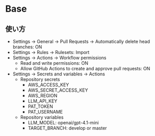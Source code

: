 # Base

## 使い方
- Settings -> General -> Pull Requests -> Automatically delete head branches: ON
- Settings -> Rules -> Rulesets: Import
- Settings -> Actions -> Workflow permissions
  - Read and write permissions: ON
  - Allow GitHub Actions to create and approve pull requests: ON
- Settings -> Secrets and variables -> Actions
  - Repository secrets
    - AWS_ACCESS_KEY
    - AWS_SECRET_ACCESS_KEY
    - AWS_REGION
    - LLM_API_KEY
    - PAT_TOKEN
    - PAT_USERNAME
  - Repository variables
    - LLM_MODEL: openai/gpt-4.1-mini
    - TARGET_BRANCH: develop or master
